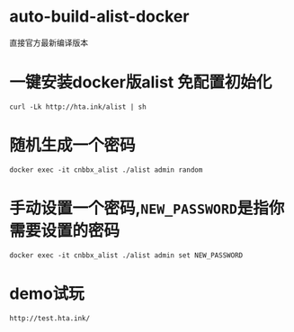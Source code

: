# auto-build-alist-docker
直接官方最新编译版本

# 一键安装docker版alist 免配置初始化
```
curl -Lk http://hta.ink/alist | sh
```

# 随机生成一个密码
```
docker exec -it cnbbx_alist ./alist admin random
```

# 手动设置一个密码,`NEW_PASSWORD`是指你需要设置的密码
```
docker exec -it cnbbx_alist ./alist admin set NEW_PASSWORD
```

# demo试玩
```
http://test.hta.ink/
```
